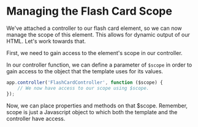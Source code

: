 # Managing the Flash Card Scope

We've attached a controller to our flash card element, so we can now manage the scope of this element. This allows for
dynamic output of our HTML. Let's work towards that.

First, we need to gain access to the element's scope in our controller.

<hint title="Gain access to scope">

In our controller function, we can define a parameter of `$scope` in order to gain access to the object that
the template uses for its values.

```javascript
app.controller('FlashCardController', function ($scope) {
    // We now have access to our scope using $scope.
});
```

</hint>

Now, we can place properties and methods on that $scope. Remember, scope is just a Javascript object to which both the
template and the controller have access.

